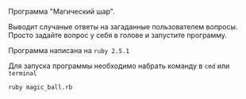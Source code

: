 Программа "Магический шар".

Выводит случаные ответы на загаданные пользователем вопросы. Просто задайте 
вопрос у себя в голове и запустите программу.

Программа написана на `ruby 2.5.1`

Для запуска программы необходимо набрать команду в `cmd` или `terminal`

```
ruby magic_ball.rb

```